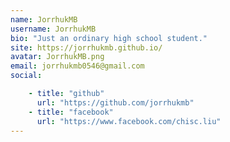 ```yaml
---
name: JorrhukMB
username: JorrhukMB
bio: "Just an ordinary high school student."
site: https://jorrhukmb.github.io/
avatar: JorrhukMB.png
email: jorrhukmb0546@gmail.com
social:

    - title: "github"
      url: "https://github.com/jorrhukmb"
    - title: "facebook"
      url: "https://www.facebook.com/chisc.liu"
---
```


